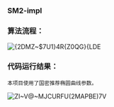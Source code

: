 ###  SM2-impl

###  算法流程：   
        
![{2DMZ~$7U1}4R{Z0QG}{LDE](https://user-images.githubusercontent.com/109323169/181668671-17766042-59c4-432d-ae56-1d2f6c3bf368.png)

### 代码运行结果：   
    本项目使用了国密推荐椭圆曲线参数。    
![ZI~V@~MJCURFU(2MAPBE)7V](https://user-images.githubusercontent.com/109323169/181668822-ec5266d2-4ad9-4e6c-9b9c-d7202edfaf04.png)
